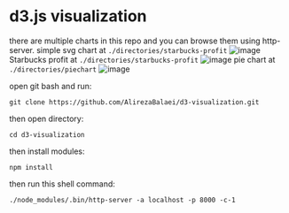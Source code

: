 # d3.js visualization

there are multiple charts in this repo and you can browse them using http-server.
simple svg chart at `./directories/starbucks-profit`
![image](https://user-images.githubusercontent.com/99330644/218257285-1278f65d-f136-4afc-9a14-1dcb1bc2feac.png)
Starbucks profit at `./directories/starbucks-profit`
![image](https://user-images.githubusercontent.com/99330644/218435832-8987e672-7111-40ae-b742-bc21f6944eb2.png)
pie chart at `./directories/piechart`
![image](https://user-images.githubusercontent.com/99330644/218467494-a9258c71-3164-4b72-bb53-2d9456e185cf.png)

open git bash and run:

```
git clone https://github.com/AlirezaBalaei/d3-visualization.git
```

then open directory:

```
cd d3-visualization
```

then install modules:

```
npm install
```

then run this shell command:

```
./node_modules/.bin/http-server -a localhost -p 8000 -c-1
```
